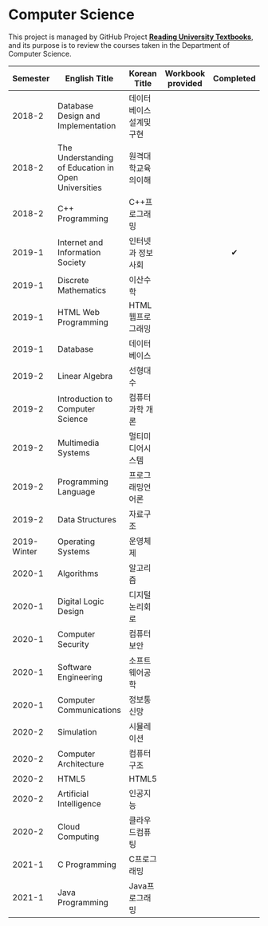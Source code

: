 # Computer Science
This project is managed by GitHub Project **[Reading University Textbooks](https://github.com/users/hwahyeon/projects/1)**, and its purpose is to review the courses taken in the Department of Computer Science.

|Semester|English Title|Korean Title|Workbook <br/> provided|Completed|
|---|---|---|:---:|:---:|
|2018-2|Database Design and Implementation|데이터베이스설계및구현|||
|2018-2|The Understanding of Education in Open Universities|원격대학교육의이해|||
|2018-2|C++ Programming|C++프로그래밍|||
|2019-1|Internet and Information Society|인터넷과 정보사회||✔|
|2019-1|Discrete Mathematics|이산수학|||
|2019-1|HTML Web Programming|HTML 웹프로그래밍|||
|2019-1|Database|데이터베이스|||
|2019-2|Linear Algebra|선형대수|||
|2019-2|Introduction to Computer Science|컴퓨터과학 개론|||
|2019-2|Multimedia Systems|멀티미디어시스템|||
|2019-2|Programming Language|프로그래밍언어론|||
|2019-2|Data Structures|자료구조|||
|2019-Winter|Operating Systems|운영체제|||
|2020-1|Algorithms|알고리즘|||
|2020-1|Digital Logic Design|디지털논리회로|||
|2020-1|Computer Security|컴퓨터보안|||
|2020-1|Software Engineering|소프트웨어공학|||
|2020-1|Computer Communications|정보통신망|||
|2020-2|Simulation|시뮬레이션|||
|2020-2|Computer Architecture|컴퓨터구조|||
|2020-2|HTML5|HTML5|||
|2020-2|Artificial Intelligence|인공지능|||
|2020-2|Cloud Computing|클라우드컴퓨팅|||
|2021-1|C Programming|C프로그래밍|||
|2021-1|Java Programming|Java프로그래밍|||



